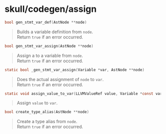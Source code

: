 # skull/codegen/assign

```c
bool gen_stmt_var_def(AstNode **node)
```

> Builds a variable definition from `node`.
> \
> Return `true` if an error occurred.

```c
bool gen_stmt_var_assign(AstNode **node)
```

> Assign a to a variable from `node`.
> \
> Return `true` if an error occurred.

```c
static bool _gen_stmt_var_assign(Variable *var, AstNode **node)
```

> Does the actual assignment of `node` to `var`.
> \
> Return `true` if an error occurred.

```c
static void assign_value_to_var(LLVMValueRef value, Variable *const var)
```

> Assign `value` to `var`.

```c
bool create_type_alias(AstNode **node)
```

> Create a type alias from `node`.
> \
> Return `true` if an error occurred.


